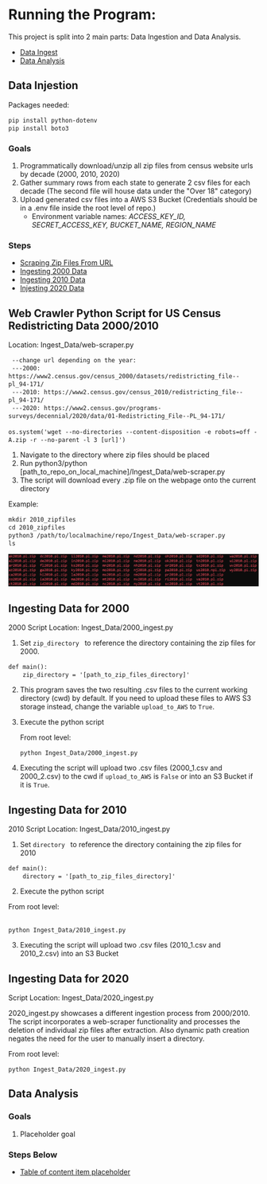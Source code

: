 # Running the Program:
This project is split into 2 main parts: Data Ingestion and Data Analysis.

*   [Data Ingest](#data-Ingestion)
*   [Data Analysis](#data-analysis)

## Data Injestion
Packages needed:
```
pip install python-dotenv
pip install boto3
```
### Goals
1.  Programmatically download/unzip all zip files from census website urls by decade (2000, 2010, 2020)
2.  Gather summary rows from each state to generate 2 csv files for each decade (The second file will house data under the "Over 18" category)
3.  Upload generated csv files into a AWS S3 Bucket (Credentials should be in a .env file inside the root level of repo.)
    * Environment variable names: *ACCESS_KEY_ID, SECRET_ACCESS_KEY, BUCKET_NAME, REGION_NAME*

### Steps
* [Scraping Zip Files From URL](#web-crawler-python-script-for-US-Census-Redistricting-Data-2000/2010)
* [Ingesting 2000 Data](#ingesting-data-for-2000)
* [Ingesting 2010 Data](#ingesting-data-for-2010)
* [Injesting 2020 Data](#ingesting-data-for-2020)

## Web Crawler Python Script for US Census Redistricting Data 2000/2010

Location: Ingest_Data/web-scraper.py

```
 --change url depending on the year:
 ---2000: https://www2.census.gov/census_2000/datasets/redistricting_file--pl_94-171/
 ---2010: https://www2.census.gov/census_2010/redistricting_file--pl_94-171/
 ---2020: https://www2.census.gov/programs-surveys/decennial/2020/data/01-Redistricting_File--PL_94-171/

os.system('wget --no-directories --content-disposition -e robots=off -A.zip -r --no-parent -l 3 [url]')
```
1.  Navigate to the directory where zip files should be placed
2.  Run python3/python [path_to_repo_on_local_machine]/Ingest_Data/web-scraper.py
3.  The script will download every .zip file on the webpage onto the current directory

Example:

```
mkdir 2010_zipfiles
cd 2010_zipfiles
python3 /path/to/localmachine/repo/Ingest_Data/web-scraper.py
ls
```
![alt text](documentation_screenshots/zip_files.png "zip files in ubuntu")

## Ingesting Data for 2000

2000 Script Location: Ingest_Data/2000_ingest.py

1.  Set ```zip_directory ``` to reference the directory containing the zip files for 2000.

```
def main():
    zip_directory = '[path_to_zip_files_directory]'
```

2.  This program saves the two resulting .csv files to the current working directory (cwd)
    by default. If you need to upload these files to AWS S3 storage instead, change the
    variable ```upload_to_AWS``` to ```True```.

3.  Execute the python script

    From root level:
    ```
    python Ingest_Data/2000_ingest.py

    ```

3.  Executing the script will upload two .csv files (2000_1.csv and 2000_2.csv) to the cwd
    if ```upload_to_AWS``` is  ```False``` or into an S3 Bucket if it is ```True```.

## Ingesting Data for 2010

2010 Script Location: Ingest_Data/2010_ingest.py

1. Set ```directory ``` to reference the directory containing the zip files for 2010

```
def main():
    directory = '[path_to_zip_files_directory]'
```

2. Execute the python script

From root level:
```

python Ingest_Data/2010_ingest.py

```

3. Executing the script will upload two .csv files (2010_1.csv and 2010_2.csv) into an S3 Bucket

## Ingesting Data for 2020
Script Location: Ingest_Data/2020_ingest.py

2020_ingest.py showcases a different ingestion process from 2000/2010. The script incorporates a web-scraper functionality and processes the deletion of individual zip files after extraction. Also dynamic path creation negates the need for the user to manually insert a directory.

From root level:
```
python Ingest_Data/2020_ingest.py
```


## Data Analysis

### Goals
1. Placeholder goal
### Steps Below
* [Table of content item placeholder](#placeholder-link)





